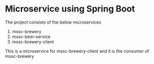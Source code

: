 # Microservice using Spring Boot 

The project consists of the below microservices  

 1. mssc-brewery 
 2. mssc-beer-service 
 3. mssc-brewery-client 
 
This is a microservice for mssc-brewery-client and it is the consumer of mssc-brewery